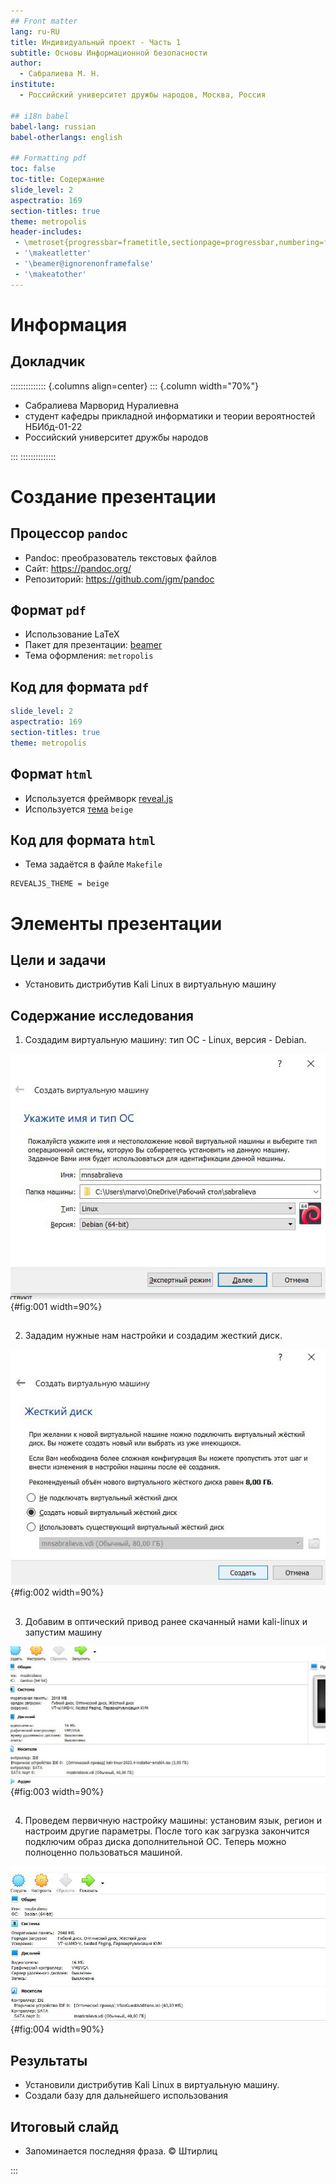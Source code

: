 ```yaml
---
## Front matter
lang: ru-RU
title: Индивидуальный проект - Часть 1
subtitle: Основы Информационной безопасности
author:
  - Сабралиева М. Н.
institute:
  - Российский университет дружбы народов, Москва, Россия

## i18n babel
babel-lang: russian
babel-otherlangs: english

## Formatting pdf
toc: false
toc-title: Содержание
slide_level: 2
aspectratio: 169
section-titles: true
theme: metropolis
header-includes:
 - \metroset{progressbar=frametitle,sectionpage=progressbar,numbering=fraction}
 - '\makeatletter'
 - '\beamer@ignorenonframefalse'
 - '\makeatother'
---
```


# Информация

## Докладчик

:::::::::::::: {.columns align=center}
::: {.column width="70%"}

  * Сабралиева Марворид Нуралиевна
  * студент кафедры прикладной информатики и теории вероятностей НБИбд-01-22
  * Российский университет дружбы народов

:::
::::::::::::::

# Создание презентации

## Процессор `pandoc`

- Pandoc: преобразователь текстовых файлов
- Сайт: <https://pandoc.org/>
- Репозиторий: <https://github.com/jgm/pandoc>

## Формат `pdf`

- Использование LaTeX
- Пакет для презентации: [beamer](https://ctan.org/pkg/beamer)
- Тема оформления: `metropolis`

## Код для формата `pdf`

```yaml
slide_level: 2
aspectratio: 169
section-titles: true
theme: metropolis
```

## Формат `html`

- Используется фреймворк [reveal.js](https://revealjs.com/)
- Используется [тема](https://revealjs.com/themes/) `beige`

## Код для формата `html`

- Тема задаётся в файле `Makefile`

```make
REVEALJS_THEME = beige 
```

# Элементы презентации


## Цели и задачи

- Установить дистрибутив Kali Linux в виртуальную машину

## Содержание исследования

1. Создадим виртуальную машину: тип ОС - Linux, версия - Debian.

![Создание виртуальной машины](image/1.jpeg){#fig:001 width=90%}

##

2. Зададим нужные нам настройки и создадим жесткий диск.

![Создание виртуальной машины](image/2.jpeg){#fig:002 width=90%}

##

3. Добавим в оптический привод ранее скачанный нами kali-linux и запустим машину

![Оптический привод](image/3.jpeg){#fig:003 width=90%}

##

4. Проведем первичную настройку машины: установим язык, регион и настроим другие параметры. После того как загрузка закончится подключим образ диска дополнительной ОС. Теперь можно полноценно пользоваться машиной.

![Завершение установки](image/4.jpeg){#fig:004 width=90%}



## Результаты

- Установили дистрибутив Kali Linux в виртуальную машину.
- Создали базу для дальнейшего использования


## Итоговый слайд

- Запоминается последняя фраза. © Штирлиц

:::

